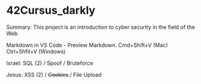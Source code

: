 # 42Cursus_darkly
Summary: This project is an introduction to cyber security in the field of the Web

Markdown in VS Code - Preview Markdown. Cmd+Shift+V (Mac) Ctrl+Shfit+V (Windows)

Israel: SQL (2) / Spoof / Bruteforce

Jesus: XSS (2) / ~~Cookies~~ / File Upload